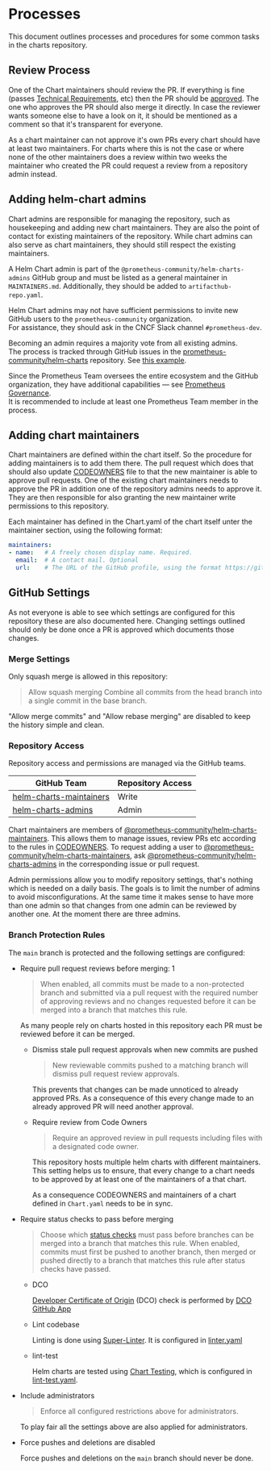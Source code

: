 # Processes

This document outlines processes and procedures for some common tasks in the charts repository.

## Review Process

One of the Chart maintainers should review the PR.
If everything is fine (passes [Technical Requirements](https://github.com/prometheus-community/helm-charts/blob/main/CONTRIBUTING.md#technical-requirements), etc) then the PR should be [approved](https://docs.github.com/en/free-pro-team@latest/github/collaborating-with-issues-and-pull-requests/approving-a-pull-request-with-required-reviews).
The one who approves the PR should also merge it directly.
In case the reviewer wants someone else to have a look on it,
it should be mentioned as a comment so that it's transparent for everyone.

As a chart maintainer can not approve it's own PRs every chart should have at least two maintainers.
For charts where this is not the case or where none of the other maintainers does a review within two weeks the maintainer who created the PR could request a review from a repository admin instead.

## Adding helm-chart admins

Chart admins are responsible for managing the repository, such as housekeeping and adding new chart maintainers.
They are also the point of contact for existing maintainers of the repository.
While chart admins can also serve as chart maintainers, they should still respect the existing maintainers.

A Helm Chart admin is part of the `@prometheus-community/helm-charts-admins` GitHub group
and must be listed as a general maintainer in `MAINTAINERS.md`.
Additionally, they should be added to `artifacthub-repo.yaml`.

Helm Chart admins may not have sufficient permissions to invite new GitHub users to the `prometheus-community` organization.  
For assistance, they should ask in the CNCF Slack channel `#prometheus-dev`.

Becoming an admin requires a majority vote from all existing admins.  
The process is tracked through GitHub issues in the [prometheus-community/helm-charts](https://github.com/prometheus-community/helm-charts/) repository.
See [this example](https://github.com/prometheus-community/helm-charts/issues/5137).

Since the Prometheus Team oversees the entire ecosystem and the GitHub organization, they have additional capabilities — see [Prometheus Governance](https://prometheus.io/governance/).  
It is recommended to include at least one Prometheus Team member in the process.

## Adding chart maintainers

Chart maintainers are defined within the chart itself.
So the procedure for adding maintainers is to add them there.
The pull request which does that should also update [CODEOWNERS](./.github/CODEOWNERS) file to that the new maintainer is able to approve pull requests.
One of the existing chart maintainers needs to approve the PR in addition one of the repository admins needs to approve it.
They are then responsible for also granting the new maintainer write permissions to this repository.

Each maintainer has defined in the Chart.yaml of the chart itself unter the maintainer section,
using the following format:

```yaml
maintainers:
- name:   # A freely chosen display name. Required.
  email:  # A contact mail. Optional
  url:    # The URL of the GitHub profile, using the format https://github.com/<username>. Required. 
```

## GitHub Settings

As not everyone is able to see which settings are configured for this repository these are also documented here.
Changing settings outlined should only be done once a PR is approved which documents those changes.

### Merge Settings

Only squash merge is allowed in this repository:

> Allow squash merging
> Combine all commits from the head branch into a single commit in the base branch.

"Allow merge commits" and "Allow rebase merging" are disabled to keep the history simple and clean.

### Repository Access

Repository access and permissions are managed via the GitHub teams.

| GitHub Team | Repository Access |
| ----------- | ---- |
| [helm-charts-maintainers](https://github.com/orgs/prometheus-community/teams/helm-charts-maintainers) | Write |
| [helm-charts-admins](https://github.com/orgs/prometheus-community/teams/helm-charts-admins) | Admin |

Chart maintainers are members of [@prometheus-community/helm-charts-maintainers](https://github.com/orgs/prometheus-community/teams/helm-charts-maintainers).
This allows them to manage issues, review PRs etc according to the rules in [CODEOWNERS](./.github/CODEOWNERS).
To request adding a user to [@prometheus-community/helm-charts-maintainers](https://github.com/orgs/prometheus-community/teams/helm-charts-maintainers), ask [@prometheus-community/helm-charts-admins](https://github.com/orgs/prometheus-community/teams/helm-charts-admins) in the corresponding issue or pull request.

Admin permissions allow you to modify repository settings, that's nothing which is needed on a daily basis.
The goals is to limit the number of admins to avoid misconfigurations.
At the same time it makes sense to have more than one admin so that changes from one admin can be reviewed by another one.
At the moment there are three admins.

### Branch Protection Rules

The `main` branch is protected and the following settings are configured:

- Require pull request reviews before merging: 1
  > When enabled, all commits must be made to a non-protected branch and submitted via a pull request with the required number of approving reviews and no changes requested before it can be merged into a branch that matches this rule.

  As many people rely on charts hosted in this repository each PR must be reviewed before it can be merged.
  
  - Dismiss stale pull request approvals when new commits are pushed

    > New reviewable commits pushed to a matching branch will dismiss pull request review approvals.

    This prevents that changes can be made unnoticed to already approved PRs.
    As a consequence of this every change made to an already approved PR will need another approval.

  - Require review from Code Owners

    > Require an approved review in pull requests including files with a designated code owner.

    This repository hosts multiple helm charts with different maintainers.
    This setting helps us to ensure, that every change to a chart needs to be approved by at least one of the maintainers of a that chart.

    As a consequence CODEOWNERS and maintainers of a chart defined in `Chart.yaml` needs to be in sync.

- Require status checks to pass before merging
  > Choose which [status checks](https://docs.github.com/en/free-pro-team@latest/rest/reference/repos#statuses) must pass before branches can be merged into a branch that matches this rule. When enabled, commits must first be pushed to another branch, then merged or pushed directly to a branch that matches this rule after status checks have passed.
  - DCO

    [Developer Certificate of Origin](https://developercertificate.org/) (DCO) check is performed by [DCO GitHub App](https://github.com/apps/dco)

  - Lint codebase

    Linting is done using [Super-Linter](https://github.com/github/super-linter).
    It is configured in [linter.yaml](.github/workflows/linter.yml)

  - lint-test

    Helm charts are tested using [Chart Testing](https://github.com/helm/chart-testing), which is configured in [lint-test.yaml](.github/workflows/lint-test.yaml).

- Include administrators
  > Enforce all configured restrictions above for administrators.

  To play fair all the settings above are also applied for administrators.

- Force pushes and deletions are disabled

  Force pushes and deletions on the `main` branch should never be done.
